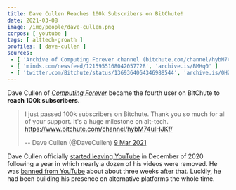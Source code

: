 ```yaml
---
title: Dave Cullen Reaches 100k Subscribers on BitChute!
date: 2021-03-08
image: /img/people/dave-cullen.png
corpos: [ youtube ]
tags: [ alttech-growth ]
profiles: [ dave-cullen ]
sources:
 - [ 'Archive of Computing Forever channel (bitchute.com/channel/hybM74uIHJKf) passing 100k subscribers', 'archive.is/pwfu3' ]
 - [ 'minds.com/newsfeed/1215955168042057728', 'archive.is/BMHq0' ]
 - [ 'twitter.com/Bitchute/status/1369364064346988544', 'archive.is/0HZof' ]
---
```


Dave Cullen of [_Computing
Forever_](https://www.bitchute.com/channel/hybM74uIHJKf/) became the fourth
user on BitChute to **reach 100k subscribers**.

> I just passed 100k subscribers on Bitchute. Thank you so much for all of your
> support. It's a huge milestone on alt-tech.
> https://www.bitchute.com/channel/hybM74uIHJKf/
>
> -- Dave Cullen (@DaveCullen) [9 Mar 2021](https://archive.is/BMHq0)

Dave Cullen officially [started leaving
YouTube](/e/dave-cullen-starts-leaving-youtube/) in December of 2020 following
a year in which nearly a dozen of his videos were removed. He was [banned from
YouTube](/e/youtube-bans-dave-cullen/) about about three weeks after that.
Luckily, he had been building his presence on alternative platforms the whole
time.
